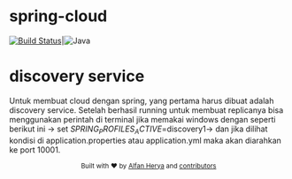 # spring-cloud
[![Build Status](https://travis-ci.org/codecentric/springboot-sample-app.svg?branch=master)](https://travis-ci.org/codecentric/springboot-sample-app)|![Java](https://img.shields.io/badge/Java-v1.8-orange.svg)
# discovery service
Untuk membuat cloud dengan spring, yang pertama harus dibuat adalah discovery service. Setelah berhasil running untuk membuat replicanya bisa menggunakan perintah di terminal jika memakai windows dengan seperti berikut ini -> set $SPRING_PROFILES_ACTIVE$=discovery1-> dan jika dilihat kondisi di application.properties atau application.yml maka akan diarahkan ke port 10001.



<div align="center">
  <sub>Built with ❤︎ by <a href="https://twitter.com/alfanheru">Alfan Herya</a> and <a href="https://github.com/Spring-Boot-Framework/Spring-Boot-Application-Template/graphs/contributors">contributors</a>
</div>

